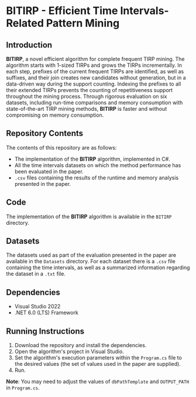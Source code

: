 # BITIRP - Efficient Time Intervals-Related Pattern Mining
## Introduction
**BITIRP**, a novel efficient algorithm for complete frequent TIRP mining. The algorithm starts with $1$-sized TIRPs and grows the TIRPs incrementally. In each step, prefixes of the current frequent TIRPs are identified, as well as suffixes, and their join creates new candidates without generation, but in a data-driven way during the support counting. Indexing the prefixes to all their extended TIRPs prevents the counting of repetitiveness support throughout the mining process. Through rigorous evaluation on six datasets, including run-time comparisons and memory consumption with state-of-the-art TIRP mining methods, **BITIRP** is faster and without compromising on memory consumption.

## Repository Contents
The contents of this repository are as follows:
- The implementation of the **BITIRP** algorithm, implemented in C#.
- All the time intervals datasets on which the method performance has been evaluated in the paper.
- `.csv` files containing the results of the runtime and memory analysis presented in the paper.

## Code
The implementation of the **BITIRP** algorithm is available in the `BITIRP` directory.

## Datasets
The datasets used as part of the evaluation presented in the paper are available in the `Datasets` directory.
For each dataset there is a `.csv` file containing the time intervals, as well as a summarized information regarding the dataset in a `.txt` file.

## Dependencies
- Visual Studio 2022
- .NET 6.0 (LTS) Framework

## Running Instructions
1. Download the repository and install the dependencies.
2. Open the algorithm's project in Visual Studio.
3. Set the algorithm's execution parameters within the `Program.cs` file to the desired values (the set of values used in the paper are supplied).
4. Run.

**Note**: You may need to adjust the values of `dbPathTemplate` and `OUTPUT_PATH` in `Program.cs`.
